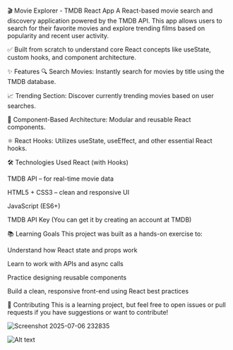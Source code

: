 🎬 Movie Explorer - TMDB React App
A React-based movie search and discovery application powered by the TMDB API. This app allows users to search for their favorite movies and explore trending films based on popularity and recent user activity.




✅ Built from scratch to understand core React concepts like useState, custom hooks, and component architecture.



✨ Features
🔍 Search Movies: Instantly search for movies by title using the TMDB database.

📈 Trending Section: Discover currently trending movies based on user searches.

🧩 Component-Based Architecture: Modular and reusable React components.

⚛️ React Hooks: Utilizes useState, useEffect, and other essential React hooks.





🛠️ Technologies Used
React (with Hooks)

TMDB API – for real-time movie data

HTML5 + CSS3 – clean and responsive UI

JavaScript (ES6+)

TMDB API Key (You can get it by creating an account at TMDB)





📚 Learning Goals
This project was built as a hands-on exercise to:

Understand how React state and props work

Learn to work with APIs and async calls

Practice designing reusable components

Build a clean, responsive front-end using React best practices







🤝 Contributing
This is a learning project, but feel free to open issues or pull requests if you have suggestions or want to contribute!




![Screenshot 2025-07-06 232835](https://github.com/user-attachments/assets/cab80a48-6f76-4c32-8ff9-b6241fa187d0)



![Alt text](https://github.com/user-attachments/assets/d81badde-bdb2-44cf-8802-0076f4c349fe)




